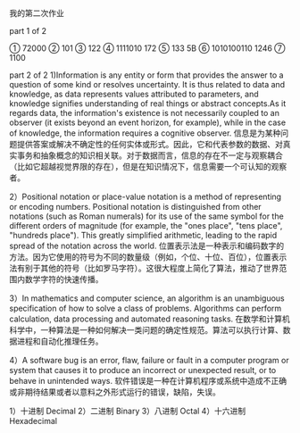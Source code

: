 我的第二次作业

 part 1 of 2 

① 72000
② 101
③ 122
④ 1111010 172
⑤ 133 5B
⑥ 1010100110 1246 
⑦ 1100

 part 2 of 2
1)Information is any entity or form that provides the answer to a question of some kind or resolves uncertainty. It is thus related to data and knowledge, as data represents values attributed to parameters, and knowledge signifies understanding of real things or abstract concepts.As it regards data, the information's existence is not necessarily coupled to an observer (it exists beyond an event horizon, for example), while in the case of knowledge, the information requires a cognitive observer. 
信息是为某种问题提供答案或解决不确定性的任何实体或形式。因此，它和代表参数的数据、对真实事务和抽象概念的知识相关联。对于数据而言，信息的存在不一定与观察耦合（比如它超越视觉界限的存在），但是在知识情况下，信息需要一个可认知的观察者。

2）Positional notation or place-value notation is a method of representing or encoding numbers. Positional notation is distinguished from other notations (such as Roman numerals) for its use of the same symbol for the different orders of magnitude (for example, the "ones place", "tens place", "hundreds place"). This greatly simplified arithmetic, leading to the rapid spread of the notation across the world. 
位置表示法是一种表示和编码数字的方法。因为它使用的符号为不同的数量级（例如，个位、十位、百位），位置表示法有别于其他的符号（比如罗马字符）。这很大程度上简化了算法，推动了世界范围内数学字符的快速传播。

3）In mathematics and computer science, an algorithm is an unambiguous specification of how to solve a class of problems. Algorithms can perform calculation, data processing and automated reasoning tasks. 
在数学和计算机科学中，一种算法是一种如何解决一类问题的确定性规范。算法可以执行计算、数据进程和自动化推理任务。

4）A software bug is an error, flaw, failure or fault in a computer program or system that causes it to produce an incorrect or unexpected result, or to behave in unintended ways. 
软件错误是一种在计算机程序或系统中造成不正确或非期待结果或者以意料之外形式运行的错误，缺陷，失误。

1）十进制 Decimal
2）二进制 Binary
3）八进制 Octal
4）十六进制 Hexadecimal